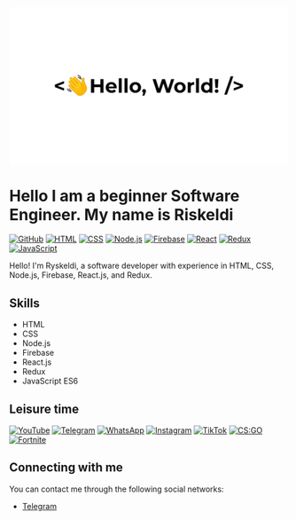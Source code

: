 <div style="display: flex; justify-content: center;">
  <img src="https://github.com/softboy17/softboy17/blob/main/assets/helloWorld.gif" width="1000" alt="Header">
</div>


# Hello I am a beginner Software Engineer. My name is Riskeldi 

[![GitHub](https://img.shields.io/badge/-GitHub-181717?style=flat-square&logo=github&logoColor=white)](https://github.com/ваш-профиль)
[![HTML](https://img.shields.io/badge/-HTML-E34F26?style=flat-square&logo=html5&logoColor=white)](#)
[![CSS](https://img.shields.io/badge/-CSS-1572B6?style=flat-square&logo=css3&logoColor=white)](#)
[![Node.js](https://img.shields.io/badge/-Node.js-339933?style=flat-square&logo=node.js&logoColor=white)](#)
[![Firebase](https://img.shields.io/badge/-Firebase-FFCA28?style=flat-square&logo=firebase&logoColor=black)](#)
[![React](https://img.shields.io/badge/-React.js-61DAFB?style=flat-square&logo=react&logoColor=white)](#)
[![Redux](https://img.shields.io/badge/-Redux-764ABC?style=flat-square&logo=redux&logoColor=white)](#)
[![JavaScript](https://img.shields.io/badge/-JavaScript-F7DF1E?style=flat-square&logo=javascript&logoColor=black)](#)

Hello! I'm Ryskeldi, a software developer with experience in HTML, CSS, Node.js, Firebase, React.js, and Redux.

## Skills

- HTML
- CSS
- Node.js
- Firebase
- React.js
- Redux
- JavaScript ES6

## Leisure time
[![YouTube](https://img.shields.io/badge/-YouTube-FF0000?style=flat-square&logo=youtube&logoColor=white)](#)
[![Telegram](https://img.shields.io/badge/-Telegram-2CA5E0?style=flat-square&logo=telegram&logoColor=white)](#)
[![WhatsApp](https://img.shields.io/badge/-WhatsApp-25D366?style=flat-square&logo=whatsapp&logoColor=white)](#)
[![Instagram](https://img.shields.io/badge/-Instagram-E4405F?style=flat-square&logo=instagram&logoColor=white)](#)
[![TikTok](https://img.shields.io/badge/-TikTok-000000?style=flat-square&logo=tiktok&logoColor=white)](#)
[![CS:GO](https://img.shields.io/badge/-CS:GO-000000?style=flat-square&logo=counter-strike&logoColor=white)](#)
[![Fortnite](https://img.shields.io/badge/-Fortnite-181717?style=flat-square&logo=fortnite&logoColor=white)](#)

## Connecting with me

You can contact me through the following social networks:

- [Telegram](https://t.me/rskld_0)






